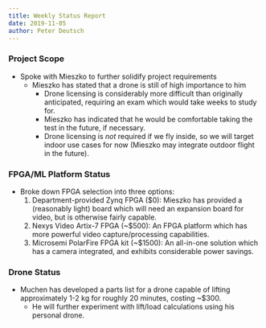 ```yaml
---
title: Weekly Status Report
date: 2019-11-05
author: Peter Deutsch
---
```


### Project Scope

- Spoke with Mieszko to further solidify project requirements
  - Mieszko has stated that a drone is still of high importance to him
    - Drone licensing is considerably more difficult than originally anticipated, requiring an exam which would take weeks to study for.
    - Mieszko has indicated that he would be comfortable taking the test in the future, if necessary.
    - Drone licensing is _not_ required if we fly inside, so we will target indoor use cases for now (Mieszko may integrate outdoor flight in the future).

<!-- excerpt -->

### FPGA/ML Platform Status

- Broke down FPGA selection into three options:
  1. Department-provided Zynq FPGA ($0): Mieszko has provided a (reasonably light) board which will need an expansion board for video, but is otherwise fairly capable.
  2. Nexys Video Artix-7 FPGA (~$500): An FPGA platform which has more powerful video capture/processing capabilities.
  3. Microsemi PolarFire FPGA kit (~$1500): An all-in-one solution which has a camera integrated, and exhibits considerable power savings.

### Drone Status

- Muchen has developed a parts list for a drone capable of lifting approximately 1-2 kg for roughly 20 minutes, costing ~$300.
  - He will further experiment with lift/load calculations using his personal drone.
